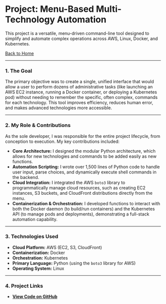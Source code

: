 # Project: Menu-Based Multi-Technology Automation

This project is a versatile, menu-driven command-line tool designed to simplify and automate complex operations across AWS, Linux, Docker, and Kubernetes.

[Back to Home](./index.md)

---

### 1. The Goal
The primary objective was to create a single, unified interface that would allow a user to perform dozens of administrative tasks (like launching an AWS EC2 instance, running a Docker container, or deploying a Kubernetes pod) without needing to remember the specific, often complex, commands for each technology. This tool improves efficiency, reduces human error, and makes advanced technologies more accessible.

---

### 2. My Role & Contributions
As the sole developer, I was responsible for the entire project lifecycle, from conception to execution. My key contributions included:

* **Core Architecture:** I designed the modular Python architecture, which allows for new technologies and commands to be added easily as new functions.
* **Automation Scripting:** I wrote over 1,500 lines of Python code to handle user input, parse choices, and dynamically execute shell commands in the backend.
* **Cloud Integration:** I integrated the AWS `boto3` library to programmatically manage cloud resources, such as creating EC2 instances, S3 buckets, and CloudFront distributions directly from the menu.
* **Containerization & Orchestration:** I developed functions to interact with both the Docker daemon (to build/run containers) and the Kubernetes API (to manage pods and deployments), demonstrating a full-stack automation capability.

---

### 3. Technologies Used
* **Cloud Platform:** AWS (EC2, S3, CloudFront)
* **Containerization:** Docker
* **Orchestration:** Kubernetes
* **Primary Language:** Python (using the `boto3` library for AWS)
* **Operating System:** Linux

---

### 4. Project Links
* **[View Code on GitHub](https://github.com/githubabhay2003/Menu-based-project)**
